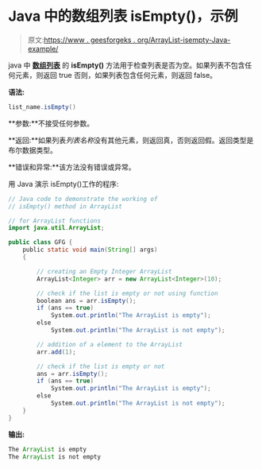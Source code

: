 # Java 中的数组列表 isEmpty()，示例

> 原文:[https://www . geesforgeks . org/ArrayList-isempty-Java-example/](https://www.geeksforgeeks.org/arraylist-isempty-java-example/)

java 中 [**数组列表**](https://www.geeksforgeeks.org/arraylist-in-java/) 的 **isEmpty()** 方法用于检查列表是否为空。如果列表不包含任何元素，则返回 true 否则，如果列表包含任何元素，则返回 false。

**语法:**

```java
list_name.isEmpty()
```

**参数:**不接受任何参数。

**返回:**如果列表*列表名称*没有其他元素，则返回真，否则返回假。返回类型是布尔数据类型。

**错误和异常:**该方法没有错误或异常。

用 Java 演示 isEmpty()工作的程序:

```java
// Java code to demonstrate the working of
// isEmpty() method in ArrayList

// for ArrayList functions
import java.util.ArrayList;

public class GFG {
    public static void main(String[] args)
    {

        // creating an Empty Integer ArrayList
        ArrayList<Integer> arr = new ArrayList<Integer>(10);

        // check if the list is empty or not using function
        boolean ans = arr.isEmpty();
        if (ans == true)
            System.out.println("The ArrayList is empty");
        else
            System.out.println("The ArrayList is not empty");

        // addition of a element to the ArrayList
        arr.add(1);

        // check if the list is empty or not
        ans = arr.isEmpty();
        if (ans == true)
            System.out.println("The ArrayList is empty");
        else
            System.out.println("The ArrayList is not empty");
    }
}
```

**输出:**

```java
The ArrayList is empty
The ArrayList is not empty

```